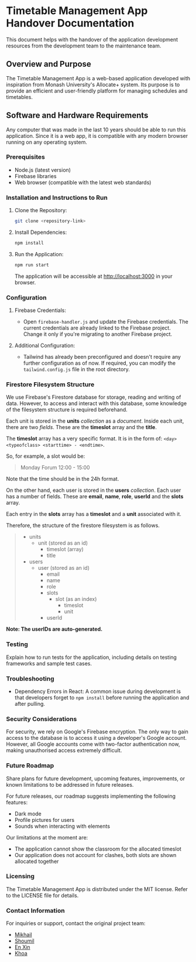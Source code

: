 # Timetable Management App Handover Documentation
This document helps with the handover of the application development resources from the development team to the maintenance team.
## Overview and Purpose
The Timetable Management App is a web-based application developed with inspiration from Monash University's Allocate+ system. Its purpose is to provide an efficient and user-friendly platform for managing schedules and timetables.

## Software and Hardware Requirements
Any computer that was made in the last 10 years should be able to run this application. Since it is a web app, it is compatible with any modern browser running on any operating system.

### Prerequisites
- Node.js (latest version)
- Firebase libraries
- Web browser (compatible with the latest web standards)

### Installation and Instructions to Run

1. Clone the Repository:
   ```bash
   git clone <repository-link>
   ```

2. Install Dependencies:
   ```bash
   npm install
   ```

3. Run the Application:
   ```bash
   npm run start
   ```

   The application will be accessible at [http://localhost:3000](http://localhost:3000) in your browser.

### Configuration

1. Firebase Credentials:
   - Open `firebase-handler.js` and update the Firebase credentials. The current credentials are already linked to the Firebase project. Change it only if you're migrating to another Firebase project.

2. Additional Configuration:
   - Tailwind has already been preconfigured and doesn't require any further configuration as of now. If required, you can modify the `tailwind.config.js` file in the root directory.

### Firestore Filesystem Structure
We use Firebase's Firestore database for storage, reading and writing of data. However, to access and interact with this database, some knowledge of the filesystem structure is required beforehand.

Each unit is stored in the **units** *collection* as a *document*. Inside each unit, there are two *fields*. These are the **timeslot** array and the **title**.

The **timeslot** array has a very specific format. It is in the form of: `<day> <typeofclass> <starttime> - <endtime>`. 

So, for example, a slot would be:
> Monday Forum 12:00 - 15:00

Note that the time should be in the 24h format.

On the other hand, each user is stored in the **users** *collection*. Each user has a number of fields. These are **email**, **name**, **role**, **userId** and the **slots** array.

Each entry in the **slots** array has a **timeslot** and a **unit** associated with it.

Therefore, the structure of the firestore filesystem is as follows.

> - units
>    - unit (stored as an id)
>       - timeslot (array)
>       - title
> - users
>    - user (stored as an id)
>       - email
>       - name
>       - role
>       - slots
>          - slot (as an index)
>             - timeslot
>             - unit
>       - userId

**Note: The userIDs are auto-generated.**

### Testing
Explain how to run tests for the application, including details on testing frameworks and sample test cases.

### Troubleshooting
- Dependency Errors in React: A common issue during development is that developers forget to `npm install` before running the application and after pulling.

### Security Considerations
For security, we rely on Google's Firebase encryption. The only way to gain access to the database is to access it using a developer's Google account. However, all Google accounts come with two-factor authentication now, making unauthorised access extremely difficult.

### Future Roadmap
Share plans for future development, upcoming features, improvements, or known limitations to be addressed in future releases.

For future releases, our roadmap suggests implementing the following features:
- Dark mode
- Profile pictures for users
- Sounds when interacting with elements

Our limitations at the moment are:
- The application cannot show the classroom for the allocated timeslot
- Our application does not account for clashes, both slots are shown allocated together

### Licensing
The Timetable Management App is distributed under the MIT license. Refer to the LICENSE file for details.

### Contact Information
For inquiries or support, contact the original project team:
- [Mikhail](mailto:mhar0027@student.monash.edu)
- [Shoumil](mailto:sguh0003@student.monash.edu)
- [En Xin](mailto:ewon0024@student.monash.edu)
- [Khoa](mailto:angu0093@student.monash.edu)
